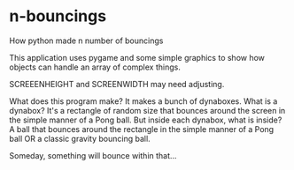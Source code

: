 # n-bouncings
How python made n number of bouncings

This application uses pygame and some simple graphics to show how objects can handle an array of complex things. 

SCREEENHEIGHT and SCREENWIDTH may need adjusting.

What does this program make?  It makes a bunch of dynaboxes. What is a dynabox? It's a rectangle of random size that bounces around the screen in the simple manner of a Pong ball. But inside each dynabox, what is inside? A ball that bounces around the rectangle in the simple manner of a Pong ball OR a classic gravity bouncing ball.

Someday, something will bounce within that...
